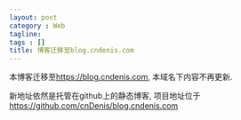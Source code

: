 ```yaml
---
layout: post
category : Web
tagline:
tags : []
title: 博客迁移至blog.cndenis.com
---
```


本博客迁移至<https://blog.cndenis.com>, 本域名下内容不再更新.

新地址依然是托管在github上的静态博客, 项目地址位于<https://github.com/cnDenis/blog.cndenis.com>
